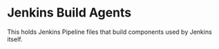 # Jenkins Build Agents

This holds Jenkins Pipeline files that build components used by Jenkins itself.

